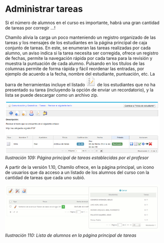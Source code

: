 # Administrar tareas

Si el número de alumnos en el curso es importante, habrá una gran cantidad de tareas por corregir ...!

Chamilo alivia la carga un poco manteniendo un registro organizado de las tareas y los mensajes de los estudiantes en la página principal de caja conjunto de tareas. En este, se enumeran las tareas realizadas por cada alumno, un aviso indica si la tarea necesita ser corregida, ofrece un registro de fechas, permite la navegación rápida por cada tarea para la revisión y muestra la puntuación de cada alumno. Pulsando en los títulos de las columnas permite de forma rápida y fácil reordenar las entradas, por ejemplo de acuerdo a la fecha, nombre del estudiante, puntuación, etc. La barra de herramientas incluye el listado ![](../../.gitbook/assets/imaxes2%20%282%29.png) de los estudiantes que no ha presentado su tarea \(incluyendo la opción de enviar un recordatorio\), y la lista se puede descargar como un archivo zip.

![](../../.gitbook/assets/graficos92%20%287%29.png)_Ilustración 109: Página principal de tareas establecidas por el profesor_

A partir de la versión 1.10, Chamilo ofrece, en la página principal, un icono de usuarios que da acceso a un listado de los alumnos del curso con la cantidad de tareas que cada uno subió.

![](../../.gitbook/assets/image33%20%287%29.png)_Ilustración 110: Lista de alumnos en la página principal de tareas_

